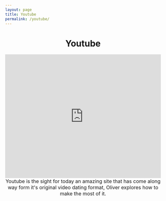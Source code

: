 ```yaml
---
layout: page
title: Youtube
permalink: /youtube/
---
```


<center>
<h1>Youtube</h1>
</center>
<iframe width="100%" height="400" src="https://www.youtube.com/embed/DryHfcbCfvo" frameborder="0" allow="accelerometer; autoplay; encrypted-media; gyroscope; picture-in-picture" allowfullscreen></iframe>
<center>
<font size="3.5">Youtube is the sight for today an amazing site that has come along way form it's original video dating format, Oliver explores how to make the most of it.</font>
</center>